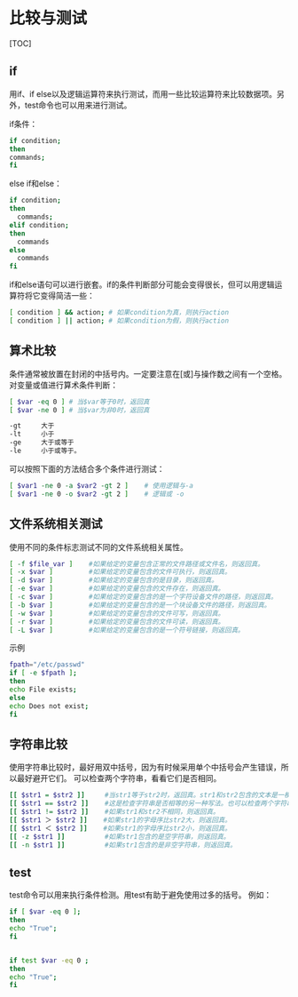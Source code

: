 # 比较与测试

[TOC]

## if

用if、if else以及逻辑运算符来执行测试，而用一些比较运算符来比较数据项。另外，test命令也可以用来进行测试。

if条件：

```bash
if condition;
then
commands;
fi
```

else if和else：

```bash
if condition;
then
  commands;
elif condition;
then
  commands
else
  commands
fi
```

if和else语句可以进行嵌套。if的条件判断部分可能会变得很长，但可以用逻辑运算符将它变得简洁一些：

```bash
[ condition ] && action; # 如果condition为真，则执行action
[ condition ] || action; # 如果condition为假，则执行action
```

## 算术比较

条件通常被放置在封闭的中括号内。一定要注意在[或]与操作数之间有一个空格。
对变量或值进行算术条件判断：

```bash
[ $var -eq 0 ] # 当$var等于0时，返回真
[ $var -ne 0 ] # 当$var为非0时，返回真
```

```bash
-gt		大于
-lt		小于
-ge		大于或等于
-le		小于或等于。
```

可以按照下面的方法结合多个条件进行测试：

```bash
[ $var1 -ne 0 -a $var2 -gt 2 ]    # 使用逻辑与-a
[ $var1 -ne 0 -o $var2 -gt 2 ]    # 逻辑或 -o
```

## 文件系统相关测试

使用不同的条件标志测试不同的文件系统相关属性。

```bash
[ -f $file_var ]	#如果给定的变量包含正常的文件路径或文件名，则返回真。
[ -x $var ]			#如果给定的变量包含的文件可执行，则返回真。
[ -d $var ]			#如果给定的变量包含的是目录，则返回真。
[ -e $var ]			#如果给定的变量包含的文件存在，则返回真。
[ -c $var ]			#如果给定的变量包含的是一个字符设备文件的路径，则返回真。
[ -b $var ]			#如果给定的变量包含的是一个块设备文件的路径，则返回真。
[ -w $var ]			#如果给定的变量包含的文件可写，则返回真。
[ -r $var ]			#如果给定的变量包含的文件可读，则返回真。
[ -L $var ]			#如果给定的变量包含的是一个符号链接，则返回真。
```

示例

```bash
fpath="/etc/passwd"
if [ -e $fpath ];
then
echo File exists;
else
echo Does not exist;
fi
```

## 字符串比较

使用字符串比较时，最好用双中括号，因为有时候采用单个中括号会产生错误，所以最好避开它们。
可以检查两个字符串，看看它们是否相同。

```bash
[[ $str1 = $str2 ]]     #当str1等于str2时，返回真。str1和str2包含的文本是一模一样的。
[[ $str1 == $str2 ]]    #这是检查字符串是否相等的另一种写法。也可以检查两个字符串是否不同。
[[ $str1 != $str2 ]]    #如果str1和str2不相同，则返回真。
[[ $str1 ＞ $str2 ]]    #如果str1的字母序比str2大，则返回真。
[[ $str1 ＜ $str2 ]]    #如果str1的字母序比str2小，则返回真。
[[ -z $str1 ]]          #如果str1包含的是空字符串，则返回真。
[[ -n $str1 ]]          #如果str1包含的是非空字符串，则返回真。
```

## test

test命令可以用来执行条件检测。用test有助于避免使用过多的括号。
例如：

```bash
if [ $var -eq 0 ];
then
echo "True";
fi


if test $var -eq 0 ;
then
echo "True";
fi
```



